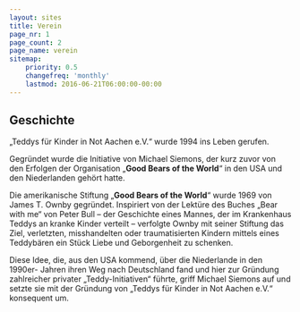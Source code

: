 ```yaml
---
layout: sites
title: Verein
page_nr: 1
page_count: 2
page_name: verein
sitemap:
    priority: 0.5
    changefreq: 'monthly'
    lastmod: 2016-06-21T06:00:00-00:00
---
```


## Geschichte

„Teddys für Kinder in Not Aachen e.V.“ wurde 1994 ins Leben gerufen.

Gegründet wurde die Initiative von Michael Siemons, der kurz zuvor von den Erfolgen der Organisation „**Good Bears of the World**“ in den USA und den Niederlanden gehört hatte.

Die amerikanische Stiftung „**Good Bears of the World**“ wurde 1969 von James T. Ownby gegründet. Inspiriert von der Lektüre des Buches „Bear with me“ von Peter Bull – der Geschichte eines Mannes, der im Krankenhaus Teddys an kranke Kinder verteilt – verfolgte Ownby mit seiner Stiftung das Ziel, verletzten, misshandelten oder traumatisierten Kindern mittels eines Teddybären ein Stück Liebe und Geborgenheit zu schenken.

Diese Idee, die, aus den USA kommend, über die Niederlande in den 1990er- Jahren ihren Weg nach Deutschland fand und hier zur Gründung zahlreicher privater „Teddy-Initiativen“ führte, griff Michael Siemons auf und setzte sie mit der Gründung von „Teddys für Kinder in Not Aachen e.V.“ konsequent um.

<!--  include pages.html page_nr=1 page_count=2 page_name="verein"  -->
